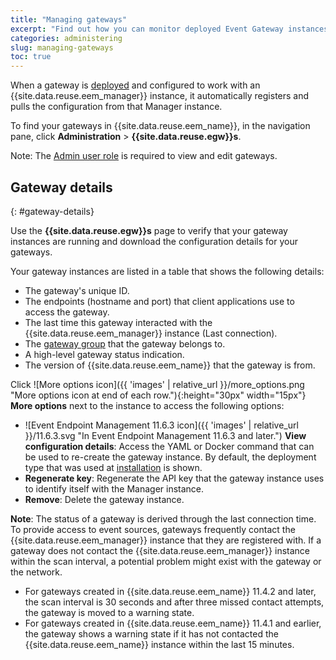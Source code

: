 ```yaml
---
title: "Managing gateways"
excerpt: "Find out how you can monitor deployed Event Gateway instances in the Event Endpoint Management UI."
categories: administering
slug: managing-gateways
toc: true
---
```


When a gateway is [deployed](../../installing/install-gateway) and configured to work with an {{site.data.reuse.eem_manager}} instance, it automatically registers and pulls the configuration from that Manager instance. 

To find your gateways in {{site.data.reuse.eem_name}}, in the navigation pane, click **Administration** > **{{site.data.reuse.egw}}s**. 

Note: The [Admin user role](../../security/user-roles) is required to view and edit gateways.

## Gateway details
{: #gateway-details}

Use the **{{site.data.reuse.egw}}s** page to verify that your gateway instances are running and download the configuration details for your gateways.

Your gateway instances are listed in a table that shows the following details:

- The gateway's unique ID.
- The endpoints (hostname and port) that client applications use to access the gateway.
- The last time this gateway interacted with the {{site.data.reuse.eem_manager}} instance (Last connection).
- The [gateway group](../../about/key-concepts#gateway-group) that the gateway belongs to.
- A high-level gateway status indication.
- The version of {{site.data.reuse.eem_name}} that the gateway is from.

Click ![More options icon]({{ 'images' | relative_url }}/more_options.png "More options icon at end of each row."){:height="30px" width="15px"} **More options** next to the instance to access the following options:

- ![Event Endpoint Management 11.6.3 icon]({{ 'images' | relative_url }}/11.6.3.svg "In Event Endpoint Management 11.6.3 and later.") **View configuration details**: Access the YAML or Docker command that can be used to re-create the gateway instance. By default, the deployment type that was used at [installation](../../installing/install-gateway) is shown.
- **Regenerate key**: Regenerate the API key that the gateway instance uses to identify itself with the Manager instance.
- **Remove**: Delete the gateway instance.


**Note**: The status of a gateway is derived through the last connection time. To provide access to event sources, gateways frequently contact the {{site.data.reuse.eem_manager}} instance that they are registered with. If a gateway does not contact the {{site.data.reuse.eem_manager}} instance within the scan interval, a potential problem might exist with the gateway or the network.  

- For gateways created in {{site.data.reuse.eem_name}} 11.4.2 and later, the scan interval is 30 seconds and after three missed contact attempts, the gateway is moved to a warning state.
- For gateways created in {{site.data.reuse.eem_name}} 11.4.1 and earlier, the gateway shows a warning state if it has not contacted the {{site.data.reuse.eem_name}} instance within the last 15 minutes.


